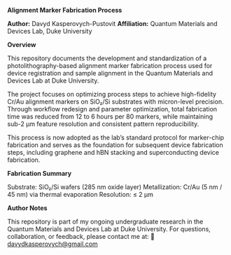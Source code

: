 **Alignment Marker Fabrication Process**

**Author:** Davyd Kasperovych-Pustovit
**Affiliation:** Quantum Materials and Devices Lab, Duke University

**Overview**

This repository documents the development and standardization of a photolithography-based alignment marker fabrication process used for device registration and sample alignment in the Quantum Materials and Devices Lab at Duke University.

The project focuses on optimizing process steps to achieve high-fidelity Cr/Au alignment markers on SiO₂/Si substrates with micron-level precision. Through workflow redesign and parameter optimization, total fabrication time was reduced from 12 to 6 hours per 80 markers, while maintaining sub-2 µm feature resolution and consistent pattern reproducibility.

This process is now adopted as the lab’s standard protocol for marker-chip fabrication and serves as the foundation for subsequent device fabrication steps, including graphene and hBN stacking and superconducting device fabrication.

**Fabrication Summary**

Substrate: SiO₂/Si wafers (285 nm oxide layer)
Metallization: Cr/Au (5 nm / 45 nm) via thermal evaporation
Resolution: ≤ 2 µm

**Author Notes**

This repository is part of my ongoing undergraduate research in the Quantum Materials and Devices Lab at Duke University.
For questions, collaboration, or feedback, please contact me at:
📧 davydkasperovych@gmail.com
